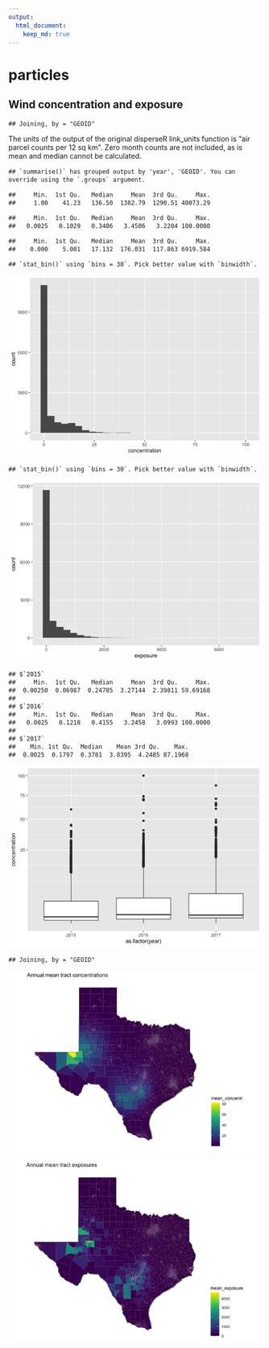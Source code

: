 ```yaml
---
output: 
  html_document:
    keep_md: true
---
```


# particles









<!-- ```{python} -->
<!-- import wget -->
<!-- from zipfile import ZipFile -->
<!-- import os -->

<!-- url = 'https://www2.census.gov/geo/tiger/TIGER2016/TRACT/tl_2016_48_tract.zip' -->
<!-- wget.download(url, os.path.expanduser('~/tmp')) -->
<!-- file_name = os.path.expanduser('~/tmp/tl_2016_48_tract.zip') -->
<!-- ZipFile(file_name, 'r').extractall(os.path.expanduser('~/tmp/tl_2016_48_tract/')) -->
<!-- os.system("ls ~/tmp/tl_2016_48_tract/") -->
<!-- ``` -->













## Wind concentration and exposure


```
## Joining, by = "GEOID"
```

The units of the output of the original disperseR link_units function is "air parcel counts per 12 sq km". Zero month counts are not included, as is mean and median cannot be calculated.


```
## `summarise()` has grouped output by 'year', 'GEOID'. You can override using the `.groups` argument.
```

```
##     Min.  1st Qu.   Median     Mean  3rd Qu.     Max. 
##     1.00    41.23   136.50  1382.79  1290.51 40073.29
```

```
##     Min.  1st Qu.   Median     Mean  3rd Qu.     Max. 
##   0.0025   0.1029   0.3406   3.4506   3.2204 100.0000
```

```
##     Min.  1st Qu.   Median     Mean  3rd Qu.     Max. 
##    0.000    5.001   17.132  176.031  117.863 6919.584
```


```
## `stat_bin()` using `bins = 30`. Pick better value with `binwidth`.
```

![](particles_years_files/figure-html/unnamed-chunk-12-1.png)<!-- -->


```
## `stat_bin()` using `bins = 30`. Pick better value with `binwidth`.
```

![](particles_years_files/figure-html/unnamed-chunk-13-1.png)<!-- -->


```
## $`2015`
##     Min.  1st Qu.   Median     Mean  3rd Qu.     Max. 
##  0.00250  0.06987  0.24705  3.27144  2.39811 59.69168 
## 
## $`2016`
##     Min.  1st Qu.   Median     Mean  3rd Qu.     Max. 
##   0.0025   0.1218   0.4155   3.2458   3.0993 100.0000 
## 
## $`2017`
##    Min. 1st Qu.  Median    Mean 3rd Qu.    Max. 
##  0.0025  0.1797  0.3781  3.8395  4.2485 87.1968
```

![](particles_years_files/figure-html/unnamed-chunk-14-1.png)<!-- -->


```
## Joining, by = "GEOID"
```

![](particles_years_files/figure-html/unnamed-chunk-16-1.png)<!-- -->

![](particles_years_files/figure-html/unnamed-chunk-17-1.png)<!-- -->
